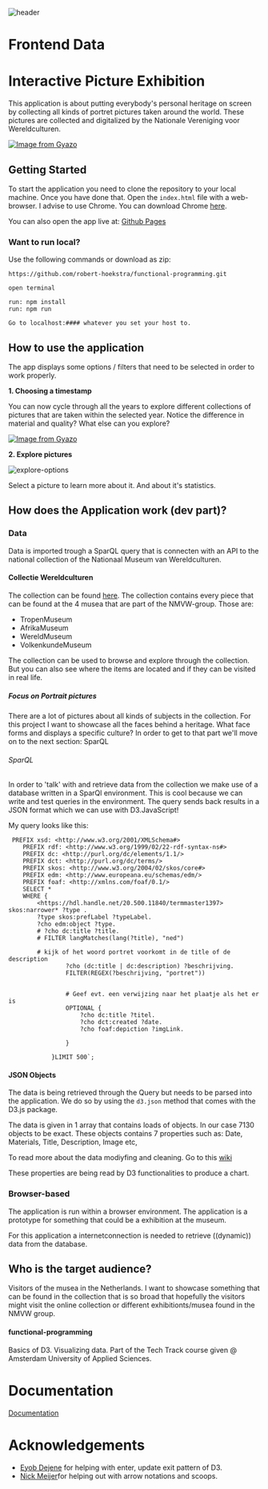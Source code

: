 ![header](https://i.imgur.com/Onk9BIy.png)
# Frontend Data

# Interactive Picture Exhibition
This application is about putting everybody's personal heritage on screen by collecting all kinds of portret pictures taken around the world. These pictures are collected and digitalized by the Nationale Vereniging voor Wereldculturen.

[![Image from Gyazo](https://i.gyazo.com/512d98854c916e6cf0a3fe653906dbdb.gif)](https://gyazo.com/512d98854c916e6cf0a3fe653906dbdb)

## Getting Started
To start the application you need to clone the repository to your local machine. Once you have done that. Open the `index.html` file with a web-browser. I advise to use Chrome. You can download Chrome [here](https://www.google.com/intl/nl/chrome/).

You can also open the app live at: [Github Pages](https://robert-hoekstra.github.io/functional-programming/)

### Want to run local?

Use the following commands or download as zip:
```
https://github.com/robert-hoekstra/functional-programming.git

open terminal

run: npm install
run: npm run

Go to localhost:#### whatever you set your host to.
```

## How to use the application
The app displays some options / filters that need to be selected in order to work properly.

**1. Choosing a timestamp**

You can now cycle through all the years to explore different collections of pictures that are taken within the selected year. Notice the difference in material and quality? What else can you explore?

[![Image from Gyazo](https://i.gyazo.com/70b2f3142035f6aea3cba90273e6f343.gif)](https://gyazo.com/70b2f3142035f6aea3cba90273e6f343)

**2. Explore pictures**

![explore-options](https://i.imgur.com/7dSvB0f.png)

Select a picture to learn more about it. And about it's statistics.

## How does the Application work (dev part)?

### Data
Data is imported trough a SparQL query that is connecten with an API to the national collection of the Nationaal Museum van Wereldculturen.

#### Collectie Wereldculturen
The collection can be found [here](https://collectie.wereldculturen.nl/). The collection contains every piece that can be found at the 4 musea that are part of the NMVW-group. Those are:

- TropenMuseum
- AfrikaMuseum
- WereldMuseum
- VolkenkundeMuseum

The collection can be used to browse and explore through the collection. But you can also see where the items are located and if they can be visited in real life.

##### Focus on Portrait pictures
There are a lot of pictures about all kinds of subjects in the collection. For this project I want to showcase all the faces behind a heritage. What face forms and displays a specific culture? In order to get to that part we'll move on to the next section: SparQL

###### SparQL
In order to 'talk' with and retrieve data from the collection we make use of a database written in a SparQl environment. This is cool because we can write and test queries in the environment. The query sends back results in a JSON format which we can use with D3.JavaScript!

My query looks like this:

```sparql
 PREFIX xsd: <http://www.w3.org/2001/XMLSchema#>
    PREFIX rdf: <http://www.w3.org/1999/02/22-rdf-syntax-ns#>
    PREFIX dc: <http://purl.org/dc/elements/1.1/>
    PREFIX dct: <http://purl.org/dc/terms/>
    PREFIX skos: <http://www.w3.org/2004/02/skos/core#>
    PREFIX edm: <http://www.europeana.eu/schemas/edm/>
    PREFIX foaf: <http://xmlns.com/foaf/0.1/>
    SELECT * 
    WHERE {
        <https://hdl.handle.net/20.500.11840/termmaster1397> skos:narrower* ?type .
        ?type skos:prefLabel ?typeLabel.
        ?cho edm:object ?type.
        # ?cho dc:title ?title.
        # FILTER langMatches(lang(?title), "ned")

        # kijk of het woord portret voorkomt in de title of de description
                ?cho (dc:title | dc:description) ?beschrijving.   
                FILTER(REGEX(?beschrijving, "portret"))  
            

                # Geef evt. een verwijzing naar het plaatje als het er is
                OPTIONAL {
                    ?cho dc:title ?titel.
                    ?cho dct:created ?date.
                    ?cho foaf:depiction ?imgLink.

                }

            }LIMIT 500`;
```

#### JSON Objects
The data is being retrieved through the Query but needs to be parsed into the application. We do so by using the `d3.json` method that comes with the D3.js package.

The data is given in 1 array that contains loads of objects. In our case 7130 objects to be exact. These objects contains 7 properties such as: Date, Materials, Title, Description, Image etc,

To read more about the data modiyfing and cleaning. Go to this [wiki]()

These properties are being read by D3 functionalities to produce a chart.

### Browser-based
The application is run within a browser environment. The application is a prototype for something that could be a exhibition at the museum.

For this application a internetconnection is needed to retrieve ((dynamic)) data from the database.

## Who is the target audience?
Visitors of the musea in the Netherlands. I want to showcase something that can be found in the collection that is so broad that hopefully the visitors might visit the online collection or different exhibitionts/musea found in the NMVW group.

#### functional-programming
Basics of D3. Visualizing data. Part of the Tech Track course given @ Amsterdam University of Applied Sciences.

# Documentation
[Documentation](https://github.com/robert-hoekstra/frontend-data/wiki)

# Acknowledgements 
* [Eyob Dejene](https://github.com/EyobDejene) for helping with enter, update exit pattern of D3.
* [Nick Meijer](https://github.com/CountNick)for helping out with arrow notations and scoops.
